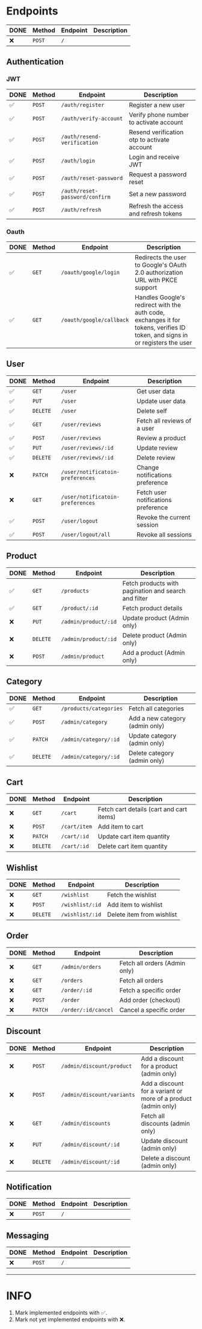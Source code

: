 # Endpoints

| DONE | Method | Endpoint | Description |
| ---- | ------ | -------- | ----------- |
| ❌   | `POST` | `/`      |             |

## Authentication

### JWT

| DONE | Method | Endpoint                       | Description                                 |
| ---- | ------ | ------------------------------ | ------------------------------------------- |
| ✅   | `POST` | `/auth/register`               | Register a new user                         |
| ✅   | `POST` | `/auth/verify-account`         | Verify phone number to activate account     |
| ✅   | `POST` | `/auth/resend-verification`    | Resend verification otp to activate account |
| ✅   | `POST` | `/auth/login`                  | Login and receive JWT                       |
| ✅   | `POST` | `/auth/reset-password`         | Request a password reset                    |
| ✅   | `POST` | `/auth/reset-password/confirm` | Set a new password                          |
| ✅   | `POST` | `/auth/refresh`                | Refresh the access and refresh tokens       |

### Oauth

| DONE | Method | Endpoint                 | Description                                                                                                                  |
| ---- | ------ | ------------------------ | ---------------------------------------------------------------------------------------------------------------------------- |
| ✅   | `GET`  | `/oauth/google/login`    | Redirects the user to Google's OAuth 2.0 authorization URL with PKCE support                                                 |
| ✅   | `GET`  | `/oauth/google/callback` | Handles Google's redirect with the auth code, exchanges it for tokens, verifies ID token, and signs in or registers the user |

## User

| DONE | Method   | Endpoint                         | Description                         |
| ---- | -------- | -------------------------------- | ----------------------------------- |
| ✅   | `GET`    | `/user`                          | Get user data                       |
| ✅   | `PUT`    | `/user`                          | Update user data                    |
| ✅   | `DELETE` | `/user`                          | Delete self                         |
| ✅   | `GET`    | `/user/reviews`                  | Fetch all reviews of a user         |
| ✅   | `POST`   | `/user/reviews`                  | Review a product                    |
| ✅   | `PUT`    | `/user/reviews/:id`              | Update review                       |
| ✅   | `DELETE` | `/user/reviews/:id`              | Delete review                       |
| ❌   | `PATCH`  | `/user/notificatoin-preferences` | Change notifications preference     |
| ❌   | `GET`    | `/user/notificatoin-preferences` | Fetch user notifications preference |
| ✅   | `POST`   | `/user/logout`                   | Revoke the current session          |
| ✅   | `POST`   | `/user/logout/all`               | Revoke all sessions                 |

## Product

| DONE | Method   | Endpoint             | Description                                          |
| ---- | -------- | -------------------- | ---------------------------------------------------- |
| ✅   | `GET`    | `/products`          | Fetch products with pagination and search and filter |
| ✅   | `GET`    | `/product/:id`       | Fetch product details                                |
| ❌   | `PUT`    | `/admin/product/:id` | Update product (Admin only)                          |
| ❌   | `DELETE` | `/admin/product/:id` | Delete product (Admin only)                          |
| ❌   | `POST`   | `/admin/product`     | Add a product (Admin only)                           |

## Category

| DONE | Method   | Endpoint               | Description                     |
| ---- | -------- | ---------------------- | ------------------------------- |
| ✅   | `GET`    | `/products/categories` | Fetch all categories            |
| ✅   | `POST`   | `/admin/category`      | Add a new category (admin only) |
| ✅   | `PATCH`  | `/admin/category/:id`  | Update category (admin only)    |
| ✅   | `DELETE` | `/admin/category/:id`  | Delete category (admin only)    |

## Cart

| DONE | Method   | Endpoint     | Description                              |
| ---- | -------- | ------------ | ---------------------------------------- |
| ❌   | `GET`    | `/cart`      | Fetch cart details (cart and cart items) |
| ❌   | `POST`   | `/cart/item` | Add item to cart                         |
| ❌   | `PATCH`  | `/cart/:id`  | Update cart item quantity                |
| ❌   | `DELETE` | `/cart/:id`  | Delete cart item quantity                |

## Wishlist

| DONE | Method   | Endpoint        | Description               |
| ---- | -------- | --------------- | ------------------------- |
| ❌   | `GET`    | `/wishlist`     | Fetch the wishlist        |
| ❌   | `POST`   | `/wishlist/:id` | Add item to wishlist      |
| ❌   | `DELETE` | `/wishlist/:id` | Delete item from wishlist |

## Order

| DONE | Method  | Endpoint            | Description                   |
| ---- | ------- | ------------------- | ----------------------------- |
| ❌   | `GET`   | `/admin/orders`     | Fetch all orders (Admin only) |
| ❌   | `GET`   | `/orders`           | Fetch all orders              |
| ❌   | `GET`   | `/order/:id`        | Fetch a specific order        |
| ❌   | `POST`  | `/order`            | Add order (checkout)          |
| ❌   | `PATCH` | `/order/:id/cancel` | Cancel a specific order       |

## Discount

| DONE | Method   | Endpoint                   | Description                                                    |
| ---- | -------- | -------------------------- | -------------------------------------------------------------- |
| ❌   | `POST`   | `/admin/discount/product`  | Add a discount for a product (admin only)                      |
| ❌   | `POST`   | `/admin/discount/variants` | Add a discount for a variant or more of a product (admin only) |
| ❌   | `GET`    | `/admin/discounts`         | Fetch all discounts (admin only)                               |
| ❌   | `PUT`    | `/admin/discount/:id`      | Update discount (admin only)                                   |
| ❌   | `DELETE` | `/admin/discount/:id`      | Delete a discount (admin only)                                 |

## Notification

| DONE | Method | Endpoint | Description |
| ---- | ------ | -------- | ----------- |
| ❌   | `POST` | `/`      |             |

## Messaging

| DONE | Method | Endpoint | Description |
| ---- | ------ | -------- | ----------- |
| ❌   | `POST` | `/`      |             |

---

# INFO

1. Mark implemented endpoints with ✅.
2. Mark not yet implemented endpoints with ❌.
